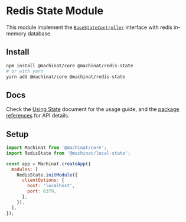 # Redis State Module

This module implement the [`BaseStateController`](https://machinat.com/api/modules/core_base_statecontroller.html)
interface with redis in-memory database.

## Install

```bash
npm install @machinat/core @machinat/redis-state
# or with yarn
yarn add @machinat/core @machinat/redis-state
```

## Docs

Check the [Using State](https://machinat.com/docs/using-states) document for the
usage guide, and the [package references](https://machinat.com/api/modules/redis_state.html)
for API details.

## Setup

```js
import Machinat from '@machinat/core';
import RedisState from '@machinat/local-state';

const app = Machinat.createApp({
  modules: [
    RedisState.initModule({
      clientOptions: {
        host: 'localhost',
        port: 6379,
      },
    }),
  ],
});
```

